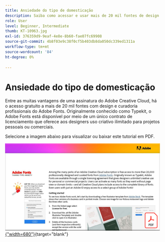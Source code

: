 ```yaml
---
title: Ansiedade do tipo de domesticação
description: Saiba como acessar e usar mais de 20 mil fontes de design profissional no Creative Cloud
role: User
level: Beginner, Intermediate
thumb: KT-10963.jpg
exl-id: 376359d9-9eaf-4e8e-8b60-fae07fc69908
source-git-commit: 4b8f03e9c38f0cf5b403db8da050dc339ed1311a
workflow-type: tm+mt
source-wordcount: '84'
ht-degree: 0%

---
```


# Ansiedade do tipo de domesticação

Entre as muitas vantagens de uma assinatura do Adobe Creative Cloud, há o acesso gratuito a mais de 20 mil fontes com design e curadoria profissionais do Adobe Fonts. Originalmente conhecido como Typekit, o Adobe Fonts está disponível por meio de um único contrato de licenciamento que oferece aos designers uso criativo ilimitado para projetos pessoais ou comerciais.

Selecione a imagem abaixo para visualizar ou baixar este tutorial em PDF.

[![Imagem da primeira página do tutorial](assets/TamingTypeAnxiety.png){&quot;width=680&quot;}](assets/Adobe-Fonts-Taming-Font-Anxiety.pdf){target="blank"}
